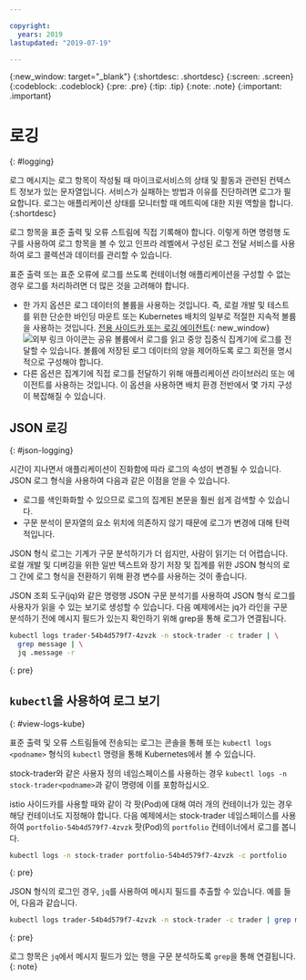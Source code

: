 ```yaml
---

copyright:
  years: 2019
lastupdated: "2019-07-19"

---
```


{:new_window: target="_blank"}
{:shortdesc: .shortdesc}
{:screen: .screen}
{:codeblock: .codeblock}
{:pre: .pre}
{:tip: .tip}
{:note: .note}
{:important: .important}

# 로깅
{: #logging}

로그 메시지는 로그 항목이 작성될 때 마이크로서비스의 상태 및 활동과 관련된 컨텍스트 정보가 있는 문자열입니다. 서비스가 실패하는 방법과 이유를 진단하려면 로그가 필요합니다. 로그는 애플리케이션 상태를 모니터할 때 메트릭에 대한 지원 역할을 합니다.
{:shortdesc}

로그 항목을 표준 출력 및 오류 스트림에 직접 기록해야 합니다. 이렇게 하면 명령행 도구를 사용하여 로그 항목을 볼 수 있고 인프라 레벨에서 구성된 로그 전달 서비스를 사용하여 로그 콜렉션과 데이터를 관리할 수 있습니다.

표준 출력 또는 표준 오류에 로그를 쓰도록 컨테이너형 애플리케이션을 구성할 수 없는 경우 로그를 처리하려면 더 많은 것을 고려해야 합니다.

* 한 가지 옵션은 로그 데이터의 볼륨을 사용하는 것입니다. 즉, 로컬 개발 및 테스트를 위한 단순한 바인딩 마운트 또는 Kubernetes 배치의 일부로 적절한 지속적 볼륨을 사용하는 것입니다. [전용 사이드카 또는 로깅 에이전트](https://kubernetes.io/docs/concepts/cluster-administration/logging/#sidecar-container-with-a-logging-agent){: new_window} ![외부 링크 아이콘](../icons/launch-glyph.svg "외부 링크 아이콘")는 공유 볼륨에서 로그를 읽고 중앙 집중식 집계기에 로그를 전달할 수 있습니다. 볼륨에 저장된 로그 데이터의 양을 제어하도록 로그 회전을 명시적으로 구성해야 합니다.
* 다른 옵션은 집계기에 직접 로그를 전달하기 위해 애플리케이션 라이브러리 또는 에이전트를 사용하는 것입니다. 이 옵션을 사용하면 배치 환경 전반에서 몇 가지 구성이 복잡해질 수 있습니다.

## JSON 로깅
{: #json-logging}

시간이 지나면서 애플리케이션이 진화함에 따라 로그의 속성이 변경될 수 있습니다. JSON 로그 형식을 사용하여 다음과 같은 이점을 얻을 수 있습니다.

* 로그를 색인화화할 수 있으므로 로그의 집계된 본문을 훨씬 쉽게 검색할 수 있습니다.
* 구문 분석이 문자열의 요소 위치에 의존하지 않기 때문에 로그가 변경에 대해 탄력적입니다.

JSON 형식 로그는 기계가 구문 분석하기가 더 쉽지만, 사람이 읽기는 더 어렵습니다. 로컬 개발 및 디버깅을 위한 일반 텍스트와 장기 저장 및 집계를 위한 JSON 형식의 로그 간에 로그 형식을 전환하기 위해 환경 변수를 사용하는 것이 좋습니다.

JSON 조회 도구(jq)와 같은 명령행 JSON 구문 분석기를 사용하여 JSON 형식 로그를 사용자가 읽을 수 있는 보기로 생성할 수 있습니다. 다음 예제에서는 jq가 라인을 구문 분석하기 전에 메시지 필드가 있는지 확인하기 위해 grep을 통해 로그가 연결됩니다.

```bash
kubectl logs trader-54b4d579f7-4zvzk -n stock-trader -c trader | \
  grep message | \
  jq .message -r
```
{: pre}

## `kubectl`을 사용하여 로그 보기
{: #view-logs-kube}

표준 출력 및 오류 스트림들에 전송되는 로그는 콘솔을 통해 또는 `kubectl logs <podname>` 형식의 `kubectl` 명령을 통해 Kubernetes에서 볼 수 있습니다.

stock-trader와 같은 사용자 정의 네임스페이스를 사용하는 경우 `kubectl logs -n stock-trader<podname>`과 같이 명령에 이를 포함하십시오.

istio 사이드카를 사용할 때와 같이 각 팟(Pod)에 대해 여러 개의 컨테이너가 있는 경우 해당 컨테이너도 지정해야 합니다. 다음 예제에서는 stock-trader 네임스페이스를 사용하여 `portfolio-54b4d579f7-4zvzk` 팟(Pod)의 `portfolio` 컨테이너에서 로그를 봅니다.

```bash
kubectl logs -n stock-trader portfolio-54b4d579f7-4zvzk -c portfolio
```
{: pre}

JSON 형식의 로그인 경우, `jq`를 사용하여 메시지 필드를 추출할 수 있습니다. 예를 들어, 다음과 같습니다.

```bash
kubectl logs trader-54b4d579f7-4zvzk -n stock-trader -c trader | grep message | jq .message -r
```
{: pre}

로그 항목은 `jq`에서 메시지 필드가 있는 행을 구문 분석하도록 `grep`을 통해 연결됩니다.
{: note}
